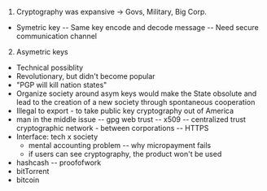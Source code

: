 1. Cryptography was expansive -> Govs, Military, Big Corp.
  - Symetric key
    -- Same key encode and decode message
    -- Need secure communication channel

2. Asymetric keys
  - Technical possiblity
  - Revolutionary, but didn't become popular
  - "PGP will kill nation states"
  - Organize society around asym keys would make the State obsolute and lead to the creation of a new society through spontaneous cooperation
  - Illegal to export - to take public key cryptography out of America
  - man in the middle issue
    -- gpg web trust
    -- x509
        -- centralized trust cryptographic network - between corporations
    -- HTTPS
  - Interface: tech x society
    - mental accounting problem
      -- why micropayment fails
    - if users can see cryptography, the product won't be used
  - hashcash 
    -- proofofwork
  - bitTorrent
  - bitcoin
